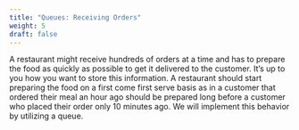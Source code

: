 ```yaml
---
title: "Queues: Receiving Orders"
weight: 5
draft: false
---
```


A restaurant might receive hundreds of orders at a time and has to prepare the food as quickly as possible to get it delivered to the customer. It’s up to you how you want to store this information. A restaurant should start preparing the food on a first come first serve basis as in a customer that ordered their meal an hour ago should be prepared long before a customer who placed their order only 10 minutes ago. We will implement this behavior by utilizing a queue.
